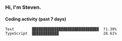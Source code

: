 ### Hi, I'm Steven.

#### Coding activity (past 7 days)
```
Text        ▓▓▓▓▓▓▓▓▓▓▓▓▓▓▓▓▓▓▓▓▓▓▓▓▓▓▓▓▓▓  71.39%
TypeScript  ▓▓▓▓▓▓▓▓▓▓▓▓                    28.61%
```
